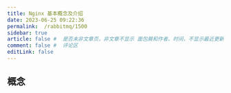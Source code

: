 ```yaml
---
title: Nginx 基本概念及介绍
date: 2023-06-25 09:22:36
permalink:  /rabbitmq/1500
sidebar: true
article: false #  是否未非文章页，非文章不显示 面包屑和作者、时间，不显示最近更新栏，不会参与到最近更新文章的数据计算中
comment: false #  评论区
editLink: false
---
```



## 概念
